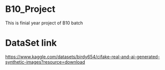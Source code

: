 # B10_Project
This is finial year project of B10 batch

# DataSet link 
https://www.kaggle.com/datasets/birdy654/cifake-real-and-ai-generated-synthetic-images?resource=download
